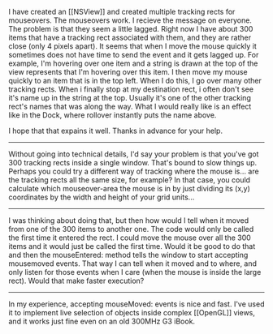 I have created an [[NSView]]  and created multiple tracking rects for mouseovers. The mouseovers work. I recieve the message on everyone. The problem is that they seem a little lagged. Right now I have about 300 items that have a tracking rect associated with them, and they are rather close (only 4 pixels apart). It seems that when I move the mouse quickly it sometimes does not have time to send the event and it gets lagged up. For example, I'm hovering over one item and a string is drawn at the top of the view represents that I'm hovering over this item. I then move my mouse quickly to an item that is in the top left. When I do this, I go over many other tracking rects. When i finally stop at my destination rect, i often don't see it's name up in the string at the top. Usually it's one of the other tracking rect's names that was along the way. What I would really like is an effect like in the Dock, where rollover instantly puts the name above.

I hope that that expains it well. Thanks in advance for your help.

----
Without going into technical details, I'd say your problem is that you've got 300 tracking rects inside a single window. That's bound to slow things up. 
Perhaps you could try a different way of tracking where the mouse is... are the tracking rects all the same size, for example? In that case, you could calculate which mouseover-area the mouse is in by just dividing its (x,y) coordinates by the width and height of your grid units...

----
I was thinking about doing that, but then how would I tell when it moved from one of the 300 items to another one. The code would only be called the first time it entered the rect. I could move the mouse over all the 300 items and it would just be called the first time. Would it be good to do that and then the mouseEntered: method tells the window to start accepting mousemoved events. That way I can tell when it moved and to where, and only listen for those events when I care (when the mouse is inside the large rect). Would that make faster execution?

----
In my experience, accepting mouseMoved: events is nice and fast. I've used it to implement live selection of objects inside complex [[OpenGL]] views, and it works just fine even on an old 300MHz G3 iBook.